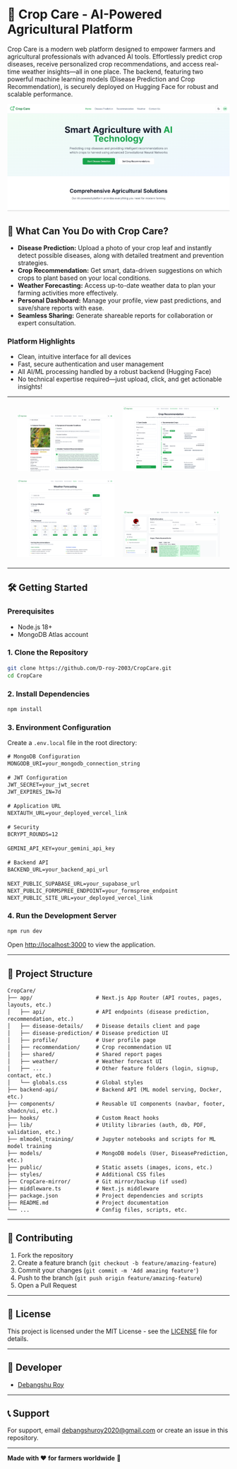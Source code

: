 # 🌾 Crop Care - AI-Powered Agricultural Platform

Crop Care is a modern web platform designed to empower farmers and agricultural professionals with advanced AI tools. Effortlessly predict crop diseases, receive personalized crop recommendations, and access real-time weather insights—all in one place. The backend, featuring two powerful machine learning models (Disease Prediction and Crop Recommendation), is securely deployed on Hugging Face for robust and scalable performance.

![Landing Page](public/landing.png)

## 🚀 What Can You Do with Crop Care?

- **Disease Prediction:** Upload a photo of your crop leaf and instantly detect possible diseases, along with detailed treatment and prevention strategies.
- **Crop Recommendation:** Get smart, data-driven suggestions on which crops to plant based on your local conditions.
- **Weather Forecasting:** Access up-to-date weather data to plan your farming activities more effectively.
- **Personal Dashboard:** Manage your profile, view past predictions, and save/share reports with ease.
- **Seamless Sharing:** Generate shareable reports for collaboration or expert consultation.

### Platform Highlights

- Clean, intuitive interface for all devices
- Fast, secure authentication and user management
- All AI/ML processing handled by a robust backend (Hugging Face)
- No technical expertise required—just upload, click, and get actionable insights!

---

<div align="center">
  <img src="public/disease_pred.png" alt="Disease Prediction" width="220" style="margin:8px;"/>
  <img src="public/recommendation.png" alt="Crop Recommendation" width="220" style="margin:8px;"/>
  <img src="public/weather.png" alt="Weather Forecast" width="220" style="margin:8px;"/>
  <img src="public/profile.png" alt="Profile Dashboard" width="220" style="margin:8px;"/>
</div>

---

## 🛠️ Getting Started

### Prerequisites
- Node.js 18+
- MongoDB Atlas account

### 1. Clone the Repository
```bash
git clone https://github.com/D-roy-2003/CropCare.git
cd CropCare
```

### 2. Install Dependencies
```bash
npm install
```

### 3. Environment Configuration
Create a `.env.local` file in the root directory:

```env
# MongoDB Configuration
MONGODB_URI=your_mongodb_connection_string

# JWT Configuration
JWT_SECRET=your_jwt_secret
JWT_EXPIRES_IN=7d

# Application URL
NEXTAUTH_URL=your_deployed_vercel_link

# Security
BCRYPT_ROUNDS=12

GEMINI_API_KEY=your_gemini_api_key

# Backend API
BACKEND_URL=your_backend_api_url

NEXT_PUBLIC_SUPABASE_URL=your_supabase_url
NEXT_PUBLIC_FORMSPREE_ENDPOINT=your_formspree_endpoint
NEXT_PUBLIC_SITE_URL=your_deployed_vercel_link
```

### 4. Run the Development Server
```bash
npm run dev
```

Open [http://localhost:3000](http://localhost:3000) to view the application.

---

## 📁 Project Structure

```plaintext
CropCare/
├── app/                    # Next.js App Router (API routes, pages, layouts, etc.)
│   ├── api/                # API endpoints (disease prediction, recommendation, etc.)
│   ├── disease-details/    # Disease details client and page
│   ├── disease-prediction/ # Disease prediction UI
│   ├── profile/            # User profile page
│   ├── recommendation/     # Crop recommendation UI
│   ├── shared/             # Shared report pages
│   ├── weather/            # Weather forecast UI
│   ├── ...                 # Other feature folders (login, signup, contact, etc.)
│   └── globals.css         # Global styles
├── backend-api/            # Backend API (ML model serving, Docker, etc.)
├── components/             # Reusable UI components (navbar, footer, shadcn/ui, etc.)
├── hooks/                  # Custom React hooks
├── lib/                    # Utility libraries (auth, db, PDF, validation, etc.)
├── mlmodel_training/       # Jupyter notebooks and scripts for ML model training
├── models/                 # MongoDB models (User, DiseasePrediction, etc.)
├── public/                 # Static assets (images, icons, etc.)
├── styles/                 # Additional CSS files
├── CropCare-mirror/        # Git mirror/backup (if used)
├── middleware.ts           # Next.js middleware
├── package.json            # Project dependencies and scripts
├── README.md               # Project documentation
└── ...                     # Config files, scripts, etc.
```

---

## 🤝 Contributing

1. Fork the repository
2. Create a feature branch (`git checkout -b feature/amazing-feature`)
3. Commit your changes (`git commit -m 'Add amazing feature'`)
4. Push to the branch (`git push origin feature/amazing-feature`)
5. Open a Pull Request

---

## 📝 License

This project is licensed under the MIT License - see the [LICENSE](LICENSE) file for details.

---

## 👤 Developer

- [Debangshu Roy](https://github.com/D-roy-2003)

---

## 📞 Support

For support, email debangshuroy2020@gmail.com or create an issue in this repository.

---

**Made with ❤️ for farmers worldwide** 🌾
